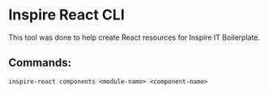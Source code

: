 # Inspire React CLI

This tool was done to help create React resources for Inspire IT Boilerplate.

## Commands:
`inspire-react components <module-name> <component-name>`

